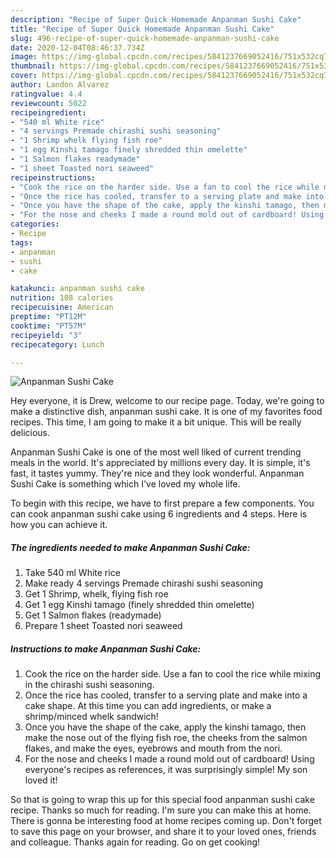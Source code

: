 ```yaml
---
description: "Recipe of Super Quick Homemade Anpanman Sushi Cake"
title: "Recipe of Super Quick Homemade Anpanman Sushi Cake"
slug: 496-recipe-of-super-quick-homemade-anpanman-sushi-cake
date: 2020-12-04T08:46:37.734Z
image: https://img-global.cpcdn.com/recipes/5841237669052416/751x532cq70/anpanman-sushi-cake-recipe-main-photo.jpg
thumbnail: https://img-global.cpcdn.com/recipes/5841237669052416/751x532cq70/anpanman-sushi-cake-recipe-main-photo.jpg
cover: https://img-global.cpcdn.com/recipes/5841237669052416/751x532cq70/anpanman-sushi-cake-recipe-main-photo.jpg
author: Landon Alvarez
ratingvalue: 4.4
reviewcount: 5022
recipeingredient:
- "540 ml White rice"
- "4 servings Premade chirashi sushi seasoning"
- "1 Shrimp whelk flying fish roe"
- "1 egg Kinshi tamago finely shredded thin omelette"
- "1 Salmon flakes readymade"
- "1 sheet Toasted nori seaweed"
recipeinstructions:
- "Cook the rice on the harder side. Use a fan to cool the rice while mixing in the chirashi sushi seasoning."
- "Once the rice has cooled, transfer to a serving plate and make into a cake shape. At this time you can add ingredients, or make a shrimp/minced whelk sandwich!"
- "Once you have the shape of the cake, apply the kinshi tamago, then make the nose out of the flying fish roe, the cheeks from the salmon flakes, and make the eyes, eyebrows and mouth from the nori."
- "For the nose and cheeks I made a round mold out of cardboard! Using everyone&#39;s recipes as references, it was surprisingly simple! My son loved it!"
categories:
- Recipe
tags:
- anpanman
- sushi
- cake

katakunci: anpanman sushi cake 
nutrition: 108 calories
recipecuisine: American
preptime: "PT12M"
cooktime: "PT57M"
recipeyield: "3"
recipecategory: Lunch

---
```



![Anpanman Sushi Cake](https://img-global.cpcdn.com/recipes/5841237669052416/751x532cq70/anpanman-sushi-cake-recipe-main-photo.jpg)

Hey everyone, it is Drew, welcome to our recipe page. Today, we're going to make a distinctive dish, anpanman sushi cake. It is one of my favorites food recipes. This time, I am going to make it a bit unique. This will be really delicious.



Anpanman Sushi Cake is one of the most well liked of current trending meals in the world. It's appreciated by millions every day. It is simple, it's fast, it tastes yummy. They're nice and they look wonderful. Anpanman Sushi Cake is something which I've loved my whole life.


To begin with this recipe, we have to first prepare a few components. You can cook anpanman sushi cake using 6 ingredients and 4 steps. Here is how you can achieve it.

<!--inarticleads1-->

##### The ingredients needed to make Anpanman Sushi Cake:

1. Take 540 ml White rice
1. Make ready 4 servings Premade chirashi sushi seasoning
1. Get 1 Shrimp, whelk, flying fish roe
1. Get 1 egg Kinshi tamago (finely shredded thin omelette)
1. Get 1 Salmon flakes (readymade)
1. Prepare 1 sheet Toasted nori seaweed




<!--inarticleads2-->

##### Instructions to make Anpanman Sushi Cake:

1. Cook the rice on the harder side. Use a fan to cool the rice while mixing in the chirashi sushi seasoning.
1. Once the rice has cooled, transfer to a serving plate and make into a cake shape. At this time you can add ingredients, or make a shrimp/minced whelk sandwich!
1. Once you have the shape of the cake, apply the kinshi tamago, then make the nose out of the flying fish roe, the cheeks from the salmon flakes, and make the eyes, eyebrows and mouth from the nori.
1. For the nose and cheeks I made a round mold out of cardboard! Using everyone&#39;s recipes as references, it was surprisingly simple! My son loved it!




So that is going to wrap this up for this special food anpanman sushi cake recipe. Thanks so much for reading. I'm sure you can make this at home. There is gonna be interesting food at home recipes coming up. Don't forget to save this page on your browser, and share it to your loved ones, friends and colleague. Thanks again for reading. Go on get cooking!
